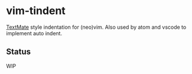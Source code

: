 # vim-tindent

[TextMate](https://macromates.com/manual/en/appendix) style indentation for (neo)vim. Also used by atom and vscode to implement auto indent.

## Status

WIP
